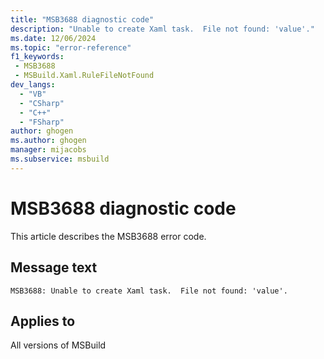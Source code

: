 ```yaml
---
title: "MSB3688 diagnostic code"
description: "Unable to create Xaml task.  File not found: 'value'."
ms.date: 12/06/2024
ms.topic: "error-reference"
f1_keywords:
 - MSB3688
 - MSBuild.Xaml.RuleFileNotFound
dev_langs:
  - "VB"
  - "CSharp"
  - "C++"
  - "FSharp"
author: ghogen
ms.author: ghogen
manager: mijacobs
ms.subservice: msbuild
---
```


# MSB3688 diagnostic code

<!-- :::ErrorDefinitionDescription::: -->
<!-- :::editable-content name="introDescription"::: -->
This article describes the MSB3688 error code.
<!-- :::editable-content-end::: -->

## Message text

```output
MSB3688: Unable to create Xaml task.  File not found: 'value'.
```

<!-- :::editable-content name="postOutputDescription"::: -->
<!--
{StrBegin="MSB3688: "}
-->
<!-- :::editable-content-end::: -->
<!-- :::ErrorDefinitionDescription-end::: -->

## Applies to

All versions of MSBuild
